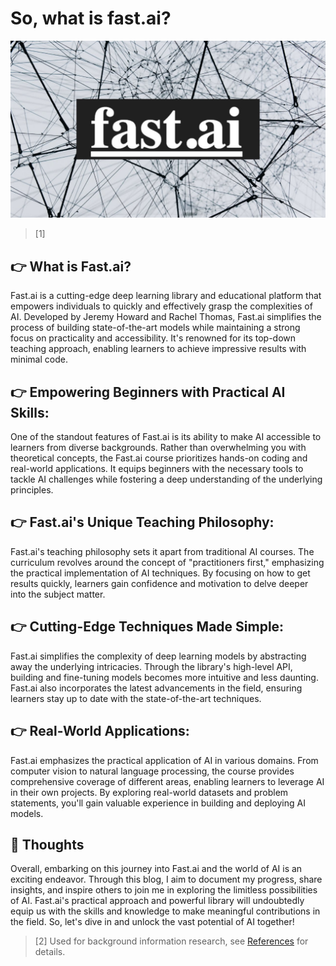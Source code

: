 # So, what is fast.ai?

![fast.ai image](/images/fastai_image.jpeg)
> [1]

## 👉 What is Fast.ai?
Fast.ai is a cutting-edge deep learning library and educational platform that empowers individuals to quickly and effectively grasp the complexities of AI. Developed by Jeremy Howard and Rachel Thomas, Fast.ai simplifies the process of building state-of-the-art models while maintaining a strong focus on practicality and accessibility. It's renowned for its top-down teaching approach, enabling learners to achieve impressive results with minimal code.

## 👉 Empowering Beginners with Practical AI Skills:
One of the standout features of Fast.ai is its ability to make AI accessible to learners from diverse backgrounds. Rather than overwhelming you with theoretical concepts, the Fast.ai course prioritizes hands-on coding and real-world applications. It equips beginners with the necessary tools to tackle AI challenges while fostering a deep understanding of the underlying principles.

## 👉 Fast.ai's Unique Teaching Philosophy:
Fast.ai's teaching philosophy sets it apart from traditional AI courses. The curriculum revolves around the concept of "practitioners first," emphasizing the practical implementation of AI techniques. By focusing on how to get results quickly, learners gain confidence and motivation to delve deeper into the subject matter.

## 👉 Cutting-Edge Techniques Made Simple:
Fast.ai simplifies the complexity of deep learning models by abstracting away the underlying intricacies. Through the library's high-level API, building and fine-tuning models becomes more intuitive and less daunting. Fast.ai also incorporates the latest advancements in the field, ensuring learners stay up to date with the state-of-the-art techniques.

## 👉 Real-World Applications:
Fast.ai emphasizes the practical application of AI in various domains. From computer vision to natural language processing, the course provides comprehensive coverage of different areas, enabling learners to leverage AI in their own projects. By exploring real-world datasets and problem statements, you'll gain valuable experience in building and deploying AI models. 

## 🧠 Thoughts
Overall, embarking on this journey into Fast.ai and the world of AI is an exciting endeavor. Through this blog, I aim to document my progress, share insights, and inspire others to join me in exploring the limitless possibilities of AI. Fast.ai's practical approach and powerful library will undoubtedly equip us with the skills and knowledge to make meaningful contributions in the field. So, let's dive in and unlock the vast potential of AI together! 

> [2] Used for background information research, see [References](https://github.com/sukizzz/Suki-s-Fast.ai-Blog.github.io/tree/master#point_right-references) for details. 



